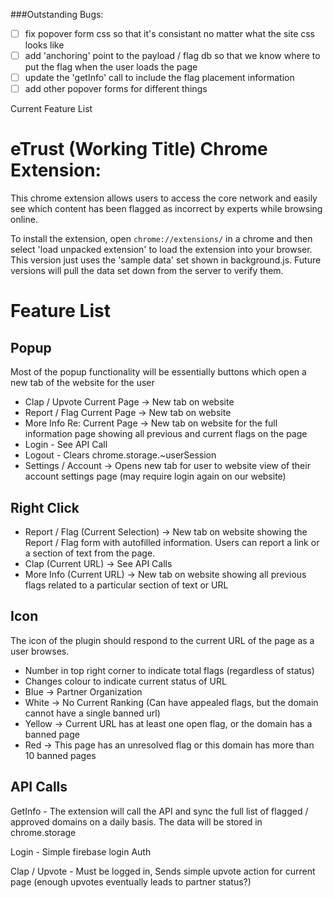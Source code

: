 ###Outstanding Bugs:

- [ ] fix popover form css so that it's consistant no matter what the site css looks like
- [ ] add 'anchoring' point to the payload / flag db so that we know where to put the flag when the user loads the page
- [ ] update the 'getInfo' call to include the flag placement information
- [ ] add other popover forms for different things 

Current Feature List

# eTrust (Working Title) Chrome Extension:

This chrome extension allows users to access the core network and easily see which content has been flagged as incorrect by experts while browsing online. 

To install the extension, open `chrome://extensions/` in a chrome and then select 'load unpacked extension' to load the extension into your browser. This version just uses the 'sample data' set shown in background.js. Future versions will pull the data set down from the server to verify them.

# Feature List
## Popup 
Most of the popup functionality will be essentially buttons which open a new tab of the website for the user 

- Clap / Upvote Current Page -> New tab on website
- Report / Flag Current Page -> New tab on website 
- More Info Re: Current Page -> New tab on website for the full information page showing all previous and current flags on the page
- Login - See API Call
- Logout - Clears chrome.storage.~userSession 
- Settings / Account -> Opens new tab for user to website view of their account settings page (may require login again on our website)

## Right Click
- Report / Flag (Current Selection) -> New tab on website showing the Report / Flag form with autofilled information. Users can report a link or a section of text from the page. 
- Clap (Current URL) -> See API Calls
- More Info (Current URL) -> New tab on website showing all previous flags related to a particular section of text or URL

## Icon
The icon of the plugin should respond to the current URL of the page as a user browses. 

- Number in top right corner to indicate total flags (regardless of status)
- Changes colour to indicate current status of URL 
- Blue -> Partner Organization 
- White -> No Current Ranking (Can have appealed flags, but the domain cannot have a single banned url)
- Yellow -> Current URL has at least one open flag, or the domain has a banned page
- Red -> This page has an unresolved flag or this domain has more than 10 banned pages

## API Calls
GetInfo - The extension will call the API and sync the full list of flagged / approved domains on a daily basis. The data will be stored in chrome.storage 

Login - Simple firebase login Auth

Clap / Upvote - Must be logged in, Sends simple upvote action for current page (enough upvotes eventually leads to partner status?)